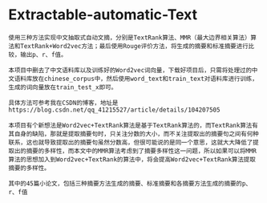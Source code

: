 # Extractable-automatic-Text
    使用三种方法实现中文抽取式自动文摘，分别是TextRank算法、MMR（最大边界相关算法）算法和TextRank+Word2vec方法；最后使用Rouge评价方法，将生成的摘要和标准摘要进行比较，输出p、r、f值。       
  
    本项目中删去了中文语料库以及训练好的Word2vec词向量，下载好项目后，只需将处理过的中文语料库放在chinese_corpus中，然后使用word_text和train_text对语料库进行训练，生成的词向量放在train_test_x即可。

    具体方法可参考我在CSDN的博客，地址是https://blog.csdn.net/qq_41215527/article/details/104207505

    本项目有个新想法是Word2vec+TextRank算法是基于TextRank算法的，而TextRank算法有其自身的缺陷，那就是提取摘要句时，只关注分数的大小，而不关注提取出的摘要句之间有何种联系，这也就导致提取出的摘要句虽然分数高，但很可能说的是同一个意思，这就大大降低了提取出的摘要的多样性，而本文中的MMR算法考虑到了摘要多样性这一问题，所以如果可以将MMR算法的思想加入到Word2vec+TextRank的算法中，将会提高Word2vec+TextRank算法提取摘要的多样性。

    其中的45篇小论文，包括三种摘要方法生成的摘要、标准摘要和各摘要方法生成的摘要的p、r、f值
